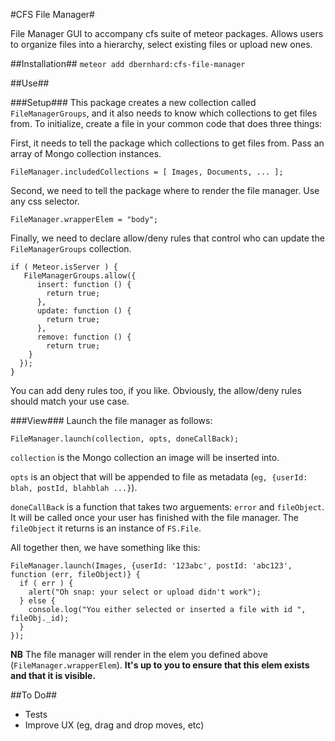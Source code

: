 #CFS File Manager#

File Manager GUI to accompany cfs suite of meteor packages. Allows users to organize files into a hierarchy, select existing files or upload new ones.

##Installation##
`meteor add dbernhard:cfs-file-manager`

##Use##

###Setup###
This package creates a new collection called `FileManagerGroups`, and it also needs to know which collections to get files from. To initialize, create a file in your common code that does three things:

First, it needs to tell the package which collections to get files from. Pass an array of Mongo collection instances.

    FileManager.includedCollections = [ Images, Documents, ... ];

Second, we need to tell the package where to render the file manager. Use any css selector.

    FileManager.wrapperElem = "body";

Finally, we need to declare allow/deny rules that control who can update the `FileManagerGroups` collection.

    if ( Meteor.isServer ) {
       FileManagerGroups.allow({
          insert: function () {
            return true;
          },
          update: function () {
            return true;
          },
          remove: function () {
            return true;
        }
      });
    }

You can add deny rules too, if you like. Obviously, the allow/deny rules should match your use case.

###View###
Launch the file manager as follows:

`FileManager.launch(collection, opts, doneCallBack);`

`collection` is the Mongo collection an image will be inserted into.

`opts` is an object that will be appended to file as metadata (`eg, {userId: blah, postId, blahblah ...}`).

`doneCallBack` is a function that takes two arguements: `error` and `fileObject`. It will be called once your user has finished with the file manager. The `fileObject` it returns is an instance of `FS.File`.

All together then, we have something like this:

    FileManager.launch(Images, {userId: '123abc', postId: 'abc123', function (err, fileObject)} {
      if ( err ) {
        alert("Oh snap: your select or upload didn't work");
      } else {
        console.log("You either selected or inserted a file with id ", fileObj._id);
      }
    });

**NB** The file manager will render in the elem you defined above (`FileManager.wrapperElem`). **It's up to you to ensure that this elem exists and that it is visible.**

##To Do##
- Tests
- Improve UX (eg, drag and drop moves, etc)
